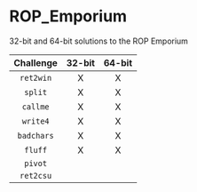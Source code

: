 # ROP_Emporium
32-bit and 64-bit solutions to the ROP Emporium 

| Challenge | 32-bit | 64-bit |
| :-------: | :----: | :----: |
| `ret2win` |    X   |    X   |
| `split`   |    X   |    X   |
| `callme`  |    X   |    X   |
| `write4`  |    X   |    X   |
| `badchars`|    X   |    X   |
| `fluff`   |    X   |    X   |
| `pivot`   |        |        |
| `ret2csu` |        |        |

